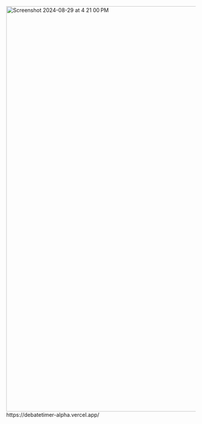 <img width="1080" alt="Screenshot 2024-08-29 at 4 21 00 PM" src="https://github.com/user-attachments/assets/ce9bacff-c365-4caa-b093-7f9bdbe43f50">
https://debatetimer-alpha.vercel.app/
